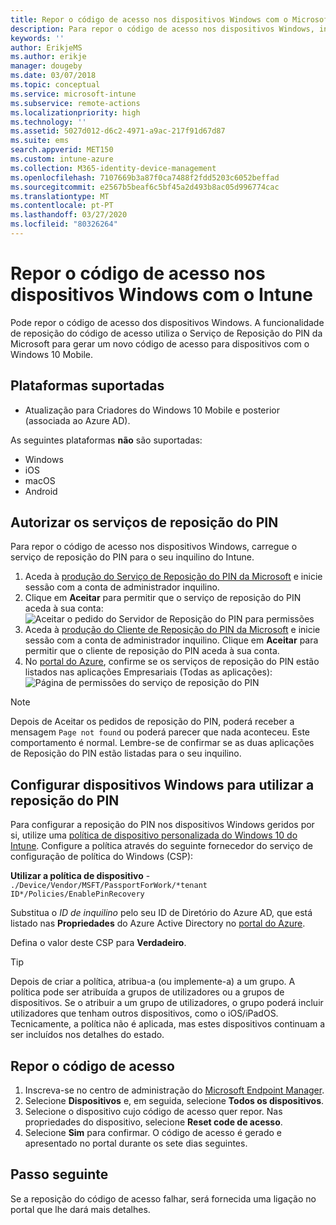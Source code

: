 ```yaml
---
title: Repor o código de acesso nos dispositivos Windows com o Microsoft Intune – Azure | Microsoft Docs
description: Para repor o código de acesso nos dispositivos Windows, instale o Serviço de Reposição do PIN da Microsoft e o Cliente de Reposição do PIN da Microsoft, crie uma política de dispositivo com o seu ID de Diretório do Azure Active Directory e, em seguida, reponha o código de acesso no portal do Azure através do Microsoft Intune.
keywords: ''
author: ErikjeMS
ms.author: erikje
manager: dougeby
ms.date: 03/07/2018
ms.topic: conceptual
ms.service: microsoft-intune
ms.subservice: remote-actions
ms.localizationpriority: high
ms.technology: ''
ms.assetid: 5027d012-d6c2-4971-a9ac-217f91d67d87
ms.suite: ems
search.appverid: MET150
ms.custom: intune-azure
ms.collection: M365-identity-device-management
ms.openlocfilehash: 7107669b3a87f0ca7488f2fdd5203c6052beffad
ms.sourcegitcommit: e2567b5beaf6c5bf45a2d493b8ac05d996774cac
ms.translationtype: MT
ms.contentlocale: pt-PT
ms.lasthandoff: 03/27/2020
ms.locfileid: "80326264"
---
```

# <a name="reset-the-passcode-on-windows-devices-using-intune"></a>Repor o código de acesso nos dispositivos Windows com o Intune

Pode repor o código de acesso dos dispositivos Windows. A funcionalidade de reposição do código de acesso utiliza o Serviço de Reposição do PIN da Microsoft para gerar um novo código de acesso para dispositivos com o Windows 10 Mobile. 

## <a name="supported-platforms"></a>Plataformas suportadas

- Atualização para Criadores do Windows 10 Mobile e posterior (associada ao Azure AD).

As seguintes plataformas **não** são suportadas:
- Windows
- iOS
- macOS
- Android

## <a name="authorize-the-pin-reset-services"></a>Autorizar os serviços de reposição do PIN

Para repor o código de acesso nos dispositivos Windows, carregue o serviço de reposição do PIN para o seu inquilino do Intune.

1. Aceda à [produção do Serviço de Reposição do PIN da Microsoft](https://login.windows.net/common/oauth2/authorize?response_type=code&client_id=b8456c59-1230-44c7-a4a2-99b085333e84&resource=https%3A%2F%2Fgraph.windows.net&redirect_uri=https%3A%2F%2Fcred.microsoft.com&state=e9191523-6c2f-4f1d-a4f9-c36f26f89df0&prompt=admin_consent) e inicie sessão com a conta de administrador inquilino.
2. Clique em **Aceitar** para permitir que o serviço de reposição do PIN aceda à sua conta: ![Aceitar o pedido do Servidor de Reposição do PIN para permissões](./media/device-windows-pin-reset/pin-reset-service-home-screen.png)
3. Aceda à [produção do Cliente de Reposição do PIN da Microsoft](https://login.windows.net/common/oauth2/authorize?response_type=code&client_id=9115dd05-fad5-4f9c-acc7-305d08b1b04e&resource=https%3A%2F%2Fcred.microsoft.com%2F&redirect_uri=ms-appx-web%3A%2F%2FMicrosoft.AAD.BrokerPlugin%2F9115dd05-fad5-4f9c-acc7-305d08b1b04e&state=6765f8c5-f4a7-4029-b667-46a6776ad611&prompt=admin_consent) e inicie sessão com a conta de administrador inquilino. Clique em **Aceitar** para permitir que o cliente de reposição do PIN aceda à sua conta.
4. No [portal do Azure](https://portal.azure.com), confirme se os serviços de reposição do PIN estão listados nas aplicações Empresariais (Todas as aplicações): ![Página de permissões do serviço de reposição do PIN](./media/device-windows-pin-reset/pin-reset-service-application.png)

> [!NOTE]
> Depois de Aceitar os pedidos de reposição do PIN, poderá receber a mensagem `Page not found` ou poderá parecer que nada aconteceu. Este comportamento é normal. Lembre-se de confirmar se as duas aplicações de Reposição do PIN estão listadas para o seu inquilino.

## <a name="configure-windows-devices-to-use-pin-reset"></a>Configurar dispositivos Windows para utilizar a reposição do PIN

Para configurar a reposição do PIN nos dispositivos Windows geridos por si, utilize uma [política de dispositivo personalizada do Windows 10 do Intune](../configuration/custom-settings-windows-10.md). Configure a política através do seguinte fornecedor do serviço de configuração de política do Windows (CSP):

**Utilizar a política de dispositivo** - `./Device/Vendor/MSFT/PassportForWork/*tenant ID*/Policies/EnablePinRecovery`

Substitua o *ID de inquilino* pelo seu ID de Diretório do Azure AD, que está listado nas **Propriedades** do Azure Active Directory no [portal do Azure](https://portal.azure.com).

Defina o valor deste CSP para **Verdadeiro**.

> [!TIP]
> Depois de criar a política, atribua-a (ou implemente-a) a um grupo. A política pode ser atribuída a grupos de utilizadores ou a grupos de dispositivos. Se o atribuir a um grupo de utilizadores, o grupo poderá incluir utilizadores que tenham outros dispositivos, como o iOS/iPadOS. Tecnicamente, a política não é aplicada, mas estes dispositivos continuam a ser incluídos nos detalhes do estado.

## <a name="reset-the-passcode"></a>Repor o código de acesso

1. Inscreva-se no centro de administração do [Microsoft Endpoint Manager](https://go.microsoft.com/fwlink/?linkid=2109431). 
2. Selecione **Dispositivos** e, em seguida, selecione **Todos os dispositivos**.
3. Selecione o dispositivo cujo código de acesso quer repor. Nas propriedades do dispositivo, selecione **Reset code de acesso**.
4. Selecione **Sim** para confirmar. O código de acesso é gerado e apresentado no portal durante os sete dias seguintes.

## <a name="next-step"></a>Passo seguinte

Se a reposição do código de acesso falhar, será fornecida uma ligação no portal que lhe dará mais detalhes.
